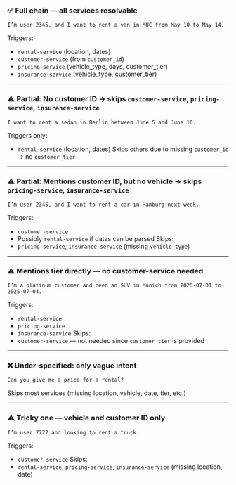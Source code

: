 ### ✅ **Full chain — all services resolvable**

```text
I’m user 2345, and I want to rent a van in MUC from May 10 to May 14.
```

Triggers:

* `rental-service` (location, dates)
* `customer-service` (from `customer_id`)
* `pricing-service` (vehicle\_type, days, customer\_tier)
* `insurance-service` (vehicle\_type, customer\_tier)

---

### ⚠️ **Partial: No customer ID → skips `customer-service`, `pricing-service`, `insurance-service`**

```text
I want to rent a sedan in Berlin between June 5 and June 10.
```

Triggers only:

* `rental-service` (location, dates)
  Skips others due to missing `customer_id` → no `customer_tier`

---

### ⚠️ **Partial: Mentions customer ID, but no vehicle → skips `pricing-service`, `insurance-service`**

```text
I’m user 2345, and I want to rent a car in Hamburg next week.
```

Triggers:

* `customer-service`
* Possibly `rental-service` if dates can be parsed
  Skips:
* `pricing-service`, `insurance-service` (missing `vehicle_type`)

---

### ⚠️ **Mentions tier directly — no customer-service needed**

```text
I’m a platinum customer and need an SUV in Munich from 2025-07-01 to 2025-07-04.
```

Triggers:

* `rental-service`
* `pricing-service`
* `insurance-service`
  Skips:
* `customer-service` — not needed since `customer_tier` is provided

---

### ❌ **Under-specified: only vague intent**

```text
Can you give me a price for a rental?
```

Skips most services (missing location, vehicle, date, tier, etc.)

---

### ⚠️ **Tricky one — vehicle and customer ID only**

```text
I’m user 7777 and looking to rent a truck.
```

Triggers:

* `customer-service`
  Skips:
* `rental-service`, `pricing-service`, `insurance-service` (missing location, date)

